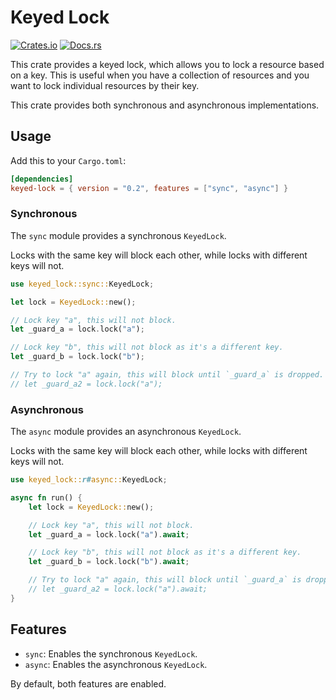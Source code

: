 # Keyed Lock

[![Crates.io](https://img.shields.io/crates/v/keyed-lock.svg)](https://crates.io/crates/keyed-lock)
[![Docs.rs](https://docs.rs/keyed-lock/badge.svg)](https://docs.rs/keyed-lock)

This crate provides a keyed lock, which allows you to lock a resource based on a key. This is useful when you have a collection of resources and you want to lock individual resources by their key.

This crate provides both synchronous and asynchronous implementations.

## Usage

Add this to your `Cargo.toml`:

```toml
[dependencies]
keyed-lock = { version = "0.2", features = ["sync", "async"] }
```

### Synchronous

The `sync` module provides a synchronous `KeyedLock`.

Locks with the same key will block each other, while locks with different keys will not.

```rust
use keyed_lock::sync::KeyedLock;

let lock = KeyedLock::new();

// Lock key "a", this will not block.
let _guard_a = lock.lock("a");

// Lock key "b", this will not block as it's a different key.
let _guard_b = lock.lock("b");

// Try to lock "a" again, this will block until `_guard_a` is dropped.
// let _guard_a2 = lock.lock("a");
```

### Asynchronous

The `async` module provides an asynchronous `KeyedLock`.

Locks with the same key will block each other, while locks with different keys will not.

```rust
use keyed_lock::r#async::KeyedLock;

async fn run() {
    let lock = KeyedLock::new();

    // Lock key "a", this will not block.
    let _guard_a = lock.lock("a").await;

    // Lock key "b", this will not block as it's a different key.
    let _guard_b = lock.lock("b").await;

    // Try to lock "a" again, this will block until `_guard_a` is dropped.
    // let _guard_a2 = lock.lock("a").await;
}
```

## Features

- `sync`: Enables the synchronous `KeyedLock`.
- `async`: Enables the asynchronous `KeyedLock`.

By default, both features are enabled.